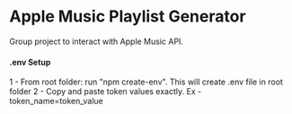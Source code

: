 # Apple Music Playlist Generator
Group project to interact with Apple Music API.

#### .env Setup
1 - From root folder: run "npm create-env". This will create .env file in root folder
2 - Copy and paste token values exactly. Ex - token_name=token_value